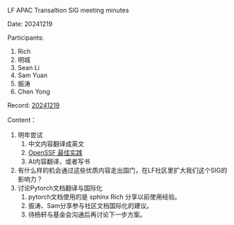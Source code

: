 
LF APAC Transaltion SIG meeting minutes

Date: 20241219

Participants:

1. Rich
2. 明城
3. Sean Li
4. Sam Yuan
5. 振涛
6. Chen Yong

Record: [20241219](https://zoom.us/rec/play/6KI1453XbZzA0TLQ7ZleIMEDni4r6wFJ_FYxd3PBAF03pSqa8hxOXeLyEGQv3sm0QkNx0s3BdpgIXvbC.T_eXsbvVJIF0JTWY)

Content：

1. 明年尝试
   1. 中文内容翻译成英文
   2. [OpenSSF 最佳实践](https://github.com/ossf/wg-best-practices-os-developers)
   3. AI内容翻译，或者写书
2. 有什么样的机会通过这些优质内容走出国门，在LF社区里扩大我们这个SIG的影响力？
3. 讨论Pytorch文档翻译与国际化
   1. pytorch文档使用的是 sphinx Rich 分享以前使用经验。
   2. 振涛、Sam分享参与社区文档国际化的建议。
   3. 待杨轩与基金会沟通后再讨论下一步方案。
